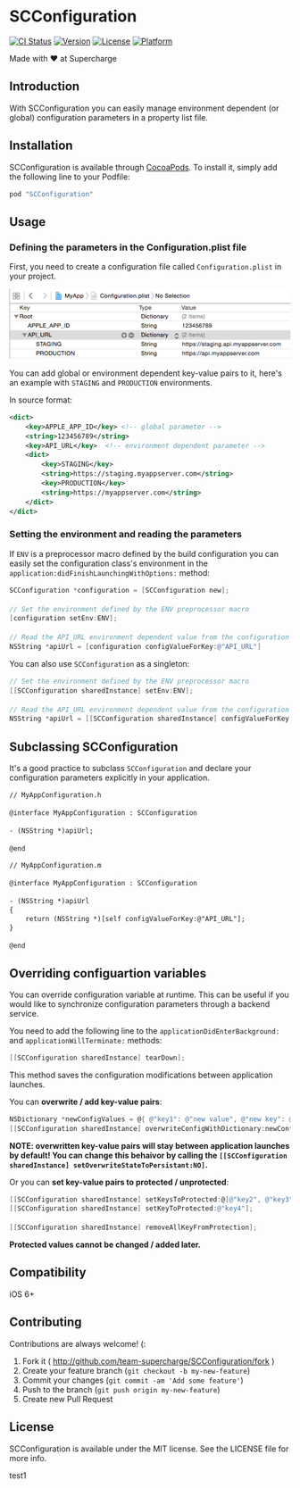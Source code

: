 # SCConfiguration

[![CI Status](http://img.shields.io/travis/team-supercharge/SCConfiguration.svg?style=flat)](https://travis-ci.org/team-supercharge/SCConfiguration)
[![Version](https://img.shields.io/cocoapods/v/SCConfiguration.svg?style=flat)](http://cocoadocs.org/docsets/SCConfiguration)
[![License](https://img.shields.io/cocoapods/l/SCConfiguration.svg?style=flat)](http://cocoadocs.org/docsets/SCConfiguration)
[![Platform](https://img.shields.io/cocoapods/p/SCConfiguration.svg?style=flat)](http://cocoadocs.org/docsets/SCConfiguration)

Made with ♥︎ at Supercharge

## Introduction

With SCConfiguration you can easily manage environment dependent (or global) configuration parameters in a property list file.

## Installation

SCConfiguration is available through [CocoaPods](http://cocoapods.org). To install it, simply add the following line to your Podfile:

```ruby
pod "SCConfiguration"
```

## Usage

### Defining the parameters in the Configuration.plist file

First, you need to create a configuration file called `Configuration.plist` in your project.

![Configuration.plist](plist.png)

You can add global or environment dependent key-value pairs to it, here's an example with `STAGING` and `PRODUCTION` environments.

In source format:

```xml
<dict>
	<key>APPLE_APP_ID</key> <!-- global parameter -->
	<string>123456789</string>
	<key>API_URL</key>  <!-- environment dependent parameter -->
	<dict>
		<key>STAGING</key>
		<string>https://staging.myappserver.com</string>
		<key>PRODUCTION</key>
		<string>https://myappserver.com</string>
	</dict>
</dict>
```

### Setting the environment and reading the parameters

If `ENV` is a preprocessor macro defined by the build configuration you can easily set the configuration class's environment in the `application:didFinishLaunchingWithOptions:` method:

```objective-c
SCConfiguration *configuration = [SCConfiguration new];

// Set the environment defined by the ENV preprocessor macro
[configuration setEnv:ENV];

// Read the API_URL environment dependent value from the configuration
NSString *apiUrl = [configuration configValueForKey:@"API_URL"]
```

You can also use `SCConfiguration` as a singleton:

```objective-c
// Set the environment defined by the ENV preprocessor macro
[[SCConfiguration sharedInstance] setEnv:ENV];

// Read the API_URL environment dependent value from the configuration
NSString *apiUrl = [[SCConfiguration sharedInstance] configValueForKey:@"API_URL"]
```

## Subclassing SCConfiguration

It's a good practice to subclass `SCConfiguration` and declare your configuration parameters explicitly in your application.

```
// MyAppConfiguration.h

@interface MyAppConfiguration : SCConfiguration

- (NSString *)apiUrl;

@end
```

```
// MyAppConfiguration.m

@interface MyAppConfiguration : SCConfiguration

- (NSString *)apiUrl
{
    return (NSString *)[self configValueForKey:@"API_URL"];
}

@end
```

## Overriding configuartion variables

You can override configuration variable at runtime. This can be useful if you would like to synchronize configuration parameters through a backend service.

You need to add the following line to the `applicationDidEnterBackground:` and `applicationWillTerminate:` methods:

```objective-c
[[SCConfiguration sharedInstance] tearDown];
```

This method saves the configuration modifications between application launches.

You can **overwrite / add key-value pairs**:

```objective-c
NSDictionary *newConfigValues = @{ @"key1": @"new value", @"new key": @"new value" };
[[SCConfiguration sharedInstance] overwriteConfigWithDictionary:newConfigValues];
```

**NOTE: overwritten key-value pairs will stay between application launches by default! You can change this behaivor by calling the `[[SCConfiguration sharedInstance] setOverwriteStateToPersistant:NO]`.**

Or you can **set key-value pairs to protected / unprotected**:

```objective-c
[[SCConfiguration sharedInstance] setKeysToProtected:@[@"key2", @"key3"]];
[[SCConfiguration sharedInstance] setKeyToProtected:@"key4"];

[[SCConfiguration sharedInstance] removeAllKeyFromProtection];
```

**Protected values cannot be changed / added later.**

## Compatibility

iOS 6+

## Contributing

Contributions are always welcome! (:

1. Fork it ( http://github.com/team-supercharge/SCConfiguration/fork )
2. Create your feature branch (`git checkout -b my-new-feature`)
3. Commit your changes (`git commit -am 'Add some feature'`)
4. Push to the branch (`git push origin my-new-feature`)
5. Create new Pull Request

## License

SCConfiguration is available under the MIT license. See the LICENSE file for more info.

test1
